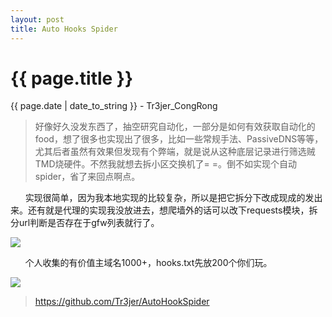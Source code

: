 ```yaml
---
layout: post
title: Auto Hooks Spider
---
```


{{ page.title }}
================
<p class="date">{{ page.date | date_to_string }} - Tr3jer_CongRong</p>

> 好像好久没发东西了，抽空研究自动化，一部分是如何有效获取自动化的food，想了很多也实现出了很多，比如一些常规手法、PassiveDNS等等，尤其后者虽然有效果但发现有个弊端，就是说从这种底层记录进行筛选贼TMD烧硬件。不然我就想去拆小区交换机了= =。倒不如实现个自动spider，省了来回点啊点。

&nbsp;&nbsp;&nbsp;&nbsp;&nbsp;&nbsp;实现很简单，因为我本地实现的比较复杂，所以是把它拆分下改成现成的发出来。还有就是代理的实现我没放进去，想爬墙外的话可以改下requests模块，拆分url判断是否存在于gfw列表就行了。

![](http://7xiw31.com1.z0.glb.clouddn.com/4rfedsxz.png)

&nbsp;&nbsp;&nbsp;&nbsp;&nbsp;&nbsp;个人收集的有价值主域名1000+，hooks.txt先放200个你们玩。


![](http://7xiw31.com1.z0.glb.clouddn.com/4trefds.png)

> https://github.com/Tr3jer/AutoHookSpider

